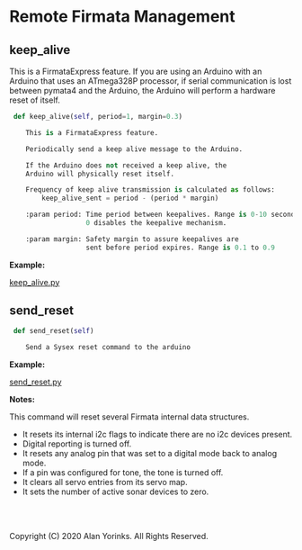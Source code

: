 # Remote Firmata Management

## keep_alive

This is a FirmataExpress feature. If you are using an Arduino
with an Arduino that uses an ATmega328P processor, if serial communication
is lost between pymata4 and the Arduino, the Arduino will perform 
a hardware reset of itself.

```python
 def keep_alive(self, period=1, margin=0.3)

    This is a FirmataExpress feature.

    Periodically send a keep alive message to the Arduino.

    If the Arduino does not received a keep alive, the 
    Arduino will physically reset itself.

    Frequency of keep alive transmission is calculated as follows: 
        keep_alive_sent = period - (period * margin)

    :param period: Time period between keepalives. Range is 0-10 seconds. 
                   0 disables the keepalive mechanism.

    :param margin: Safety margin to assure keepalives are 
                   sent before period expires. Range is 0.1 to 0.9 
```

**Example:**

[keep_alive.py](https://github.com/MrYsLab/pymata4/blob/master/examples/keep_alive.py)

## send_reset

```python
 def send_reset(self)

    Send a Sysex reset command to the arduino
```

**Example:**

[send_reset.py](https://github.com/MrYsLab/pymata4/blob/master/examples/keep_alive.py)

**Notes:**

This command will reset several Firmata internal data structures. 

* It resets its internal i2c flags to indicate there are no i2c devices present.
* Digital reporting is turned off.
* It resets any analog pin that was set to a digital mode back to analog mode.
* If a pin was configured for tone, the tone is turned off.
* It clears all servo entries from its servo map.
* It sets the number of active sonar devices to zero.

<br>
<br>

Copyright (C) 2020 Alan Yorinks. All Rights Reserved.
